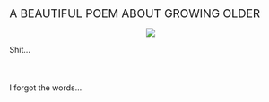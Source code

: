 <div id="wikitext">

<div style="display: none;">

Summary:a beautiful poem about aging Parent:(Main.)<span
class="wikiword">[HumourousStuff](http://wiki.tamouse.org?n=Main.HumourousStuff?action=print)</span>
<span
class="wikiword">[IncludeMe](http://wiki.tamouse.org?n=Main.IncludeMe?action=edit)[?](http://wiki.tamouse.org?n=Main.IncludeMe?action=edit)</span>:[HumourousStuff](http://wiki.tamouse.org?n=Main.HumourousStuff?action=print)
Categories:[Humour](http://wiki.tamouse.org?n=Category.Humour) Tags:
humour, age, aging

</div>

<div class="notoc">

<span style="font-size:144%">A BEAUTIFUL POEM ABOUT GROWING OLDER</span>

<div class="vspace">

</div>

<div style="text-align: center;">

![](http://wiki.tamouse.org?n=uploads.Main.WalkWithMeAsIAge.scene.jpg)

</div>

Shit...\
\
\
\
I forgot the words...

</div>

</div>
